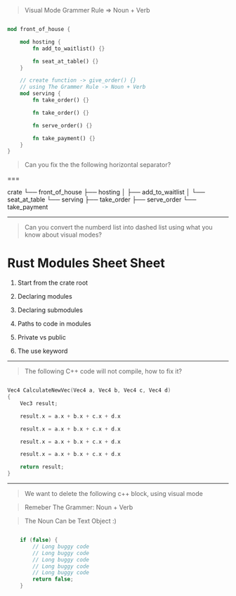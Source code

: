 > Visual Mode Grammer Rule => Noun + Verb

```rs

mod front_of_house {

    mod hosting {
        fn add_to_waitlist() {}

        fn seat_at_table() {}
    }

    // create function -> give_order() {}
    // using The Grammer Rule -> Noun + Verb
    mod serving {
        fn take_order() {}

        fn take_order() {}

        fn serve_order() {}

        fn take_payment() {}
    }
}

```

> Can you fix the the following horizontal separator?

===

crate
└── front_of_house
├── hosting
│ ├── add_to_waitlist
│ └── seat_at_table
└── serving
├── take_order
├── serve_order
└── take_payment

---

> Can you convert the numberd list into dashed list using what you know about visual modes?

# Rust Modules Sheet Sheet

1. Start from the crate root

2. Declaring modules

3. Declaring submodules

4. Paths to code in modules

5. Private vs public

6. The use keyword

---

> The following C++ code will not compile, how to fix it?

```cpp

Vec4 CalculateNewVec(Vec4 a, Vec4 b, Vec4 c, Vec4 d)
{
    Vec3 result;

    result.x = a.x + b.x + c.x + d.x

    result.x = a.x + b.x + c.x + d.x

    result.x = a.x + b.x + c.x + d.x

    result.x = a.x + b.x + c.x + d.x

    return result;
}

```

---

> We want to delete the following c++ block, using visual mode

> Remeber The Grammer: Noun + Verb

> The Noun Can be Text Object :)

```cpp

    if (false) {
        // Long buggy code
        // Long buggy code
        // Long buggy code
        // Long buggy code
        // Long buggy code
        return false;
    }

```
